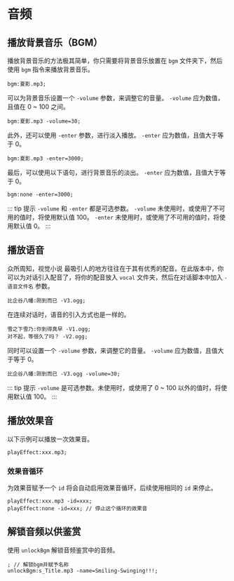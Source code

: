 # 音频

## 播放背景音乐（BGM）

播放背景音乐的方法极其简单，你只需要将背景音乐放置在 `bgm` 文件夹下，然后使用 `bgm` 指令来播放背景音乐。

``` ws
bgm:夏影.mp3;
```

可以为背景音乐设置一个 `-volume` 参数，来调整它的音量。
`-volume` 应为数值，且值在 0 ~ 100 之间。

``` ws
bgm:夏影.mp3 -volume=30;
```

此外，还可以使用 `-enter` 参数，进行淡入播放。
`-enter` 应为数值，且值大于等于 0。

``` ws
bgm:夏影.mp3 -enter=3000;
```

最后，可以使用以下语句，进行背景音乐的淡出。
`-enter` 应为数值，且值大于等于 0。

``` ws
bgm:none -enter=3000;
```

::: tip 提示
`-volume` 和 `-enter` 都是可选参数。
`-volume` 未使用时，或使用了不可用的值时，将使用默认值 100。
`-enter`  未使用时，或使用了不可用的值时，将使用默认值 0。
:::

## 播放语音

众所周知，视觉小说 最吸引人的地方往往在于其有优秀的配音。在此版本中，你可以为对话引入配音了，将你的配音放入 `vocal` 文件夹，然后在对话脚本中加入 `-语音文件名` 参数。

``` ws
比企谷八幡:刚到而已 -V3.ogg;
```

在连续对话时，语音的引入方式也是一样的。

``` ws
雪之下雪乃:你到得真早 -V1.ogg;
对不起，等很久了吗？ -V2.ogg;
```

同时可以设置一个 `-volume` 参数，来调整它的音量。
`-volume` 应为数值，且值大于等于 0。

``` ws
比企谷八幡:刚到而已 -V3.ogg -volume=30;
```

::: tip 提示
`-volume` 是可选参数。未使用时，或使用了 0 ~ 100 以外的值时，将使用默认值 100。
:::

## 播放效果音

以下示例可以播放一次效果音。

``` ws
playEffect:xxx.mp3;
```

### 效果音循环

为效果音赋予一个 `id` 将会自动启用效果音循环，后续使用相同的 `id` 来停止。

``` ws
playEffect:xxx.mp3 -id=xxx;
playEffect:none -id=xxx; // 停止这个循环的效果音
```

## 解锁音频以供鉴赏

使用 `unlockBgm` 解锁音频鉴赏中的音频。

``` ws
; // 解锁bgm并赋予名称
unlockBgm:s_Title.mp3 -name=Smiling-Swinging!!!;
```
